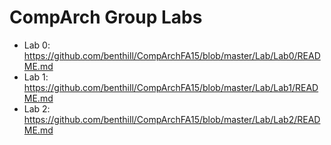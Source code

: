 # CompArch Group Labs

* Lab 0: https://github.com/benthill/CompArchFA15/blob/master/Lab/Lab0/README.md
* Lab 1: https://github.com/benthill/CompArchFA15/blob/master/Lab/Lab1/README.md
* Lab 2: https://github.com/benthill/CompArchFA15/blob/master/Lab/Lab2/README.md
